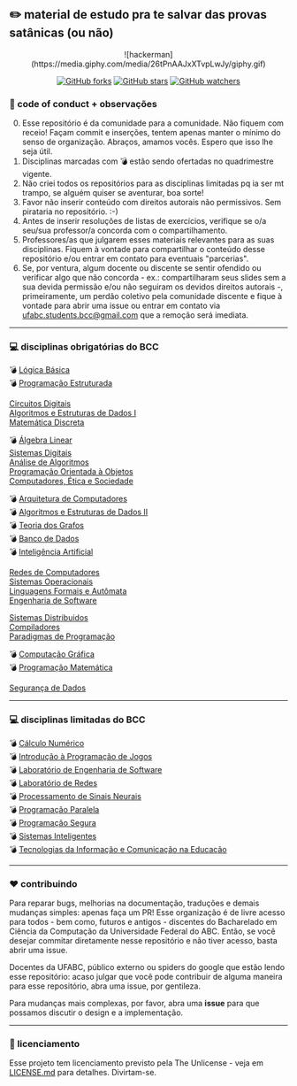 ## :pencil2: material de estudo pra te salvar das provas satânicas (ou não)

<p align="center">
![hackerman](https://media.giphy.com/media/26tPnAAJxXTvpLwJy/giphy.gif)
<p/>

<p align="center"

[![GitHub forks](https://img.shields.io/github/forks/ufabc-students-bcc/disciplinas.svg?style=social&label=Fork&maxAge=2592000)](https://GitHub.com/ufabc-students-bcc/disciplinas/network/)
[![GitHub stars](https://img.shields.io/github/stars/ufabc-students-bcc/disciplinas.svg?style=social&label=Stars&maxAge=2592000)](https://GitHub.com/ufabc-students-bcc/disciplinas/stargazers/)
[![GitHub watchers](https://img.shields.io/github/watchers/ufabc-students-bcc/disciplinas.svg?style=social&label=Watch&maxAge=2592000)](https://GitHub.com/ufabc-students-bcc/disciplinas/watchers) 
>
</p>

### :notebook: code of conduct + observações

00. Esse repositório é da comunidade para a comunidade. Não fiquem com receio! Façam commit e inserções, tentem apenas manter o mínimo do senso de organização. Abraços, amamos vocês. Espero que isso lhe seja útil.
01. Disciplinas marcadas com :bomb: estão sendo ofertadas no quadrimestre vigente. 
02. Não criei todos os repositórios para as disciplinas limitadas pq ia ser mt trampo, se alguém quiser se aventurar, boa sorte!
03. Favor não inserir conteúdo com direitos autorais não permissivos. Sem pirataria no repositório. :-)
04. Antes de inserir resoluções de listas de exercícios, verifique se o/a seu/sua professor/a concorda com o compartilhamento.
05. Professores/as que julgarem esses materiais relevantes para as suas disciplinas. Fiquem à vontade para compartilhar o conteúdo desse repositório e/ou entrar em contato para eventuais "parcerias".
06. Se, por ventura, algum docente ou discente se sentir ofendido ou verificar algo que não concorda - ex.: compartilharam seus slides sem a sua devida permissão e/ou não seguiram os devidos direitos autorais -, primeiramente, um perdão coletivo pela comunidade discente e fique à vontade para abrir uma issue ou entrar em contato via ufabc.students.bcc@gmail.com que a remoção será imediata.

---

### :computer: disciplinas obrigatórias do BCC

:bomb: [Lógica Básica](https://github.com/ufabc-students-bcc/disciplinas/blob/master/obrigatorias/logica-basica/logica-basica.md) <br/>
:bomb: [Programação Estruturada](https://github.com/ufabc-students-bcc/disciplinas/blob/master/obrigatorias/programacao-estruturada/programacao-estruturada.md) <br/>

[Circuitos Digitais](https://github.com/ufabc-students-bcc/disciplinas/blob/master/obrigatorias/circuitos-digitais/circuitos-digitais.md)  <br/>
[Algoritmos e Estruturas de Dados I](https://github.com/ufabc-students-bcc/disciplinas/blob/master/obrigatorias/algoritmos-estrutura-dados-1/algoritmos-estrutura-dados-1.md) <br/>
[Matemática Discreta](https://github.com/ufabc-students-bcc/disciplinas/blob/master/obrigatorias/matematica-discreta/matematica-discreta.md) <br/>

:bomb: [Álgebra Linear](https://github.com/ufabc-students-bcc/disciplinas/blob/master/obrigatorias/algebra-linear/algebra-linear.md) <br/>
[Sistemas Digitais](https://github.com/ufabc-students-bcc/disciplinas/blob/master/obrigatorias/sistemas-digitais/sistemas-digitais.md) <br/>
[Análise de Algoritmos](https://github.com/ufabc-students-bcc/disciplinas/blob/master/obrigatorias/analise-de-algoritmos/analise-de-algoritmos.md) <br/>
[Programação Orientada à Objetos](https://github.com/ufabc-students-bcc/disciplinas/blob/master/obrigatorias/programacao-orientada-a-objetos/programacao-orientada-a-objetos.md) <br/>
[Computadores, Ética e Sociedade](https://github.com/ufabc-students-bcc/disciplinas/blob/master/obrigatorias/computadores-etica-sociedade/computadores-etica-sociedade.md) <br/>

:bomb: [Arquitetura de Computadores](https://github.com/ufabc-students-bcc/disciplinas/blob/master/obrigatorias/arquitetura-de-computadores/arquitetura-de-computadores.md) <br/>
:bomb: [Algoritmos e Estruturas de Dados II](https://github.com/ufabc-students-bcc/disciplinas/blob/master/obrigatorias/algoritmos-estrutura-dados-2/algoritmos-estrutura-dados-2.md) <br/>
:bomb: [Teoria dos Grafos](https://github.com/ufabc-students-bcc/disciplinas/blob/master/obrigatorias/teoria-dos-grafos/teoria-dos-grafos.md)  <br/>
:bomb: [Banco de Dados](https://github.com/ufabc-students-bcc/disciplinas/blob/master/obrigatorias/banco-de-dados/banco-de-dados.md) <br/>
:bomb: [Inteligência Artificial](https://github.com/ufabc-students-bcc/disciplinas/blob/master/obrigatorias/inteligencia-artificial/inteligencia-artificial.md) <br/>

[Redes de Computadores](https://github.com/ufabc-students-bcc/disciplinas/blob/master/obrigatorias/redes-de-computadores/redes-de-computadores.md) <br/>
[Sistemas Operacionais](https://github.com/ufabc-students-bcc/disciplinas/blob/master/obrigatorias/sistemas-operacionais/sistemas-operacionais.md) <br/>
[Linguagens Formais e Autômata](https://github.com/ufabc-students-bcc/disciplinas/blob/master/obrigatorias/linguagens-formais-e-automata/linguagens-formais-e-automata.md) <br/>
[Engenharia de Software](https://github.com/ufabc-students-bcc/disciplinas/blob/master/obrigatorias/engenharia-de-software/engenharia-de-software.md) <br/>

[Sistemas Distribuidos](https://github.com/ufabc-students-bcc/disciplinas/blob/master/obrigatorias/sistemas-distribuidos/sistemas-distribuidos.md) <br/>
[Compiladores](https://github.com/ufabc-students-bcc/disciplinas/blob/master/obrigatorias/compiladores/compiladores.md) <br/>
[Paradigmas de Programação](https://github.com/ufabc-students-bcc/disciplinas/blob/master/obrigatorias/paradigmas-de-programacao/paradigmas-de-programacao.md) <br/>

:bomb: [Computação Gráfica](https://github.com/ufabc-students-bcc/disciplinas/blob/master/obrigatorias/computacao-grafica/computacao-grafica.md) <br/>
:bomb: [Programação Matemática](https://github.com/ufabc-students-bcc/disciplinas/blob/master/obrigatorias/programacao-matematica/programacao-matematica.md) <br/>

[Segurança de Dados](https://github.com/ufabc-students-bcc/disciplinas/blob/master/obrigatorias/seguranca-de-dados/seguranca-de-dados.md) <br/>

---

### :computer: disciplinas limitadas do BCC

:bomb: [Cálculo Numérico](https://github.com/ufabc-students-bcc/disciplinas/blob/master/limitadas/calculo-numerico/calculo-numerico.md)  <br/> 
:bomb: [Introdução à Programação de Jogos](https://github.com/ufabc-students-bcc/disciplinas/blob/master/limitadas/intro-prog-jogos/intro-prog-jogos.md)  <br/>
:bomb: [Laboratório de Engenharia de Software](https://github.com/ufabc-students-bcc/disciplinas/blob/master/limitadas/lab-engenharia-software/lab-engenharia-software.md)  <br/>
:bomb: [Laboratório de Redes](https://github.com/ufabc-students-bcc/disciplinas/blob/master/limitadas/lab-redes/lab-redes.md)  <br/>
:bomb: [Processamento de Sinais Neurais](https://github.com/ufabc-students-bcc/disciplinas/blob/master/limitadas/processamento-sinais-neurais/processamento-sinais-neurais.md)  <br/>
:bomb: [Programação Paralela](https://github.com/ufabc-students-bcc/disciplinas/blob/master/limitadas/programacao-paralela/programacao-paralela.md)  <br/>
:bomb: [Programação Segura](https://github.com/ufabc-students-bcc/disciplinas/blob/master/limitadas/programacao-segura/programacao-segura.md)  <br/>
:bomb: [Sistemas Inteligentes](https://github.com/ufabc-students-bcc/disciplinas/blob/master/limitadas/sistemas-inteligentes/sistemas-inteligentes.md)  <br/>
:bomb: [Tecnologias da Informação e Comunicação na Educação](https://github.com/ufabc-students-bcc/disciplinas/blob/master/limitadas/tec-info-comunicacao-educacao/tec-info-comunicacao-educacao.md)  <br/>

---

### :hearts: contribuindo

Para reparar bugs, melhorias na documentação, traduções e demais mudanças simples: apenas faça um PR! Esse organização é de livre acesso para todos - bem como, futuros e antigos - discentes do Bacharelado em Ciência da Computação da Universidade Federal do ABC. Então, se você desejar commitar diretamente nesse repositório e não tiver acesso, basta abrir uma issue. <br/>

Docentes da UFABC, público externo ou spiders do google que estão lendo esse repositório: acaso julgar que você pode contribuir de alguma maneira para esse repositório, abra uma issue, por gentileza. <br/>

Para mudanças mais complexas, por favor, abra uma __issue__ para que possamos discutir o design e a implementação.

---

### :page_facing_up: licenciamento 

Esse projeto tem licenciamento previsto pela The Unlicense - veja em [LICENSE.md](https://github.com/ufabc-students-bcc/disciplinas/blob/master/LICENSE) para detalhes. Divirtam-se. </br>





